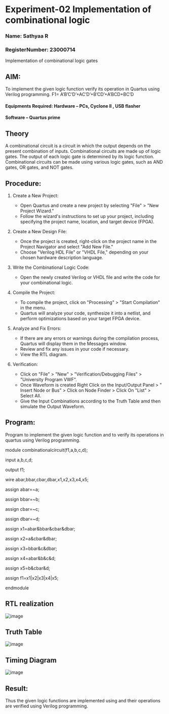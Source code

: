 # Experiment-02 Implementation of combinational logic

### Name: Sathyaa R
### RegisterNumber: 23000714

Implementation of combinational logic gates
 
## AIM:
To implement the given logic function verify its operation in Quartus using Verilog programming.
F1= A’B’C’D’+AC’D’+B’CD’+A’BCD+BC’D

 

 
#### Equipments Required: Hardware – PCs, Cyclone II , USB flasher
#### Software – Quartus prime


## Theory
 A combinational circuit is a circuit in which the output depends on the present combination of inputs. Combinational circuits are made up of logic gates. The output of each logic gate is determined by its logic function. Combinational circuits can be made using various logic gates, such as AND gates, OR gates, and NOT gates.


## Procedure:
1. Create a New Project:
   - Open Quartus and create a new project by selecting "File" > "New Project Wizard."
   - Follow the wizard's instructions to set up your project, including specifying the project name, location, and target device (FPGA).

2. Create a New Design File:
   - Once the project is created, right-click on the project name in the Project Navigator and select "Add New File."
   - Choose "Verilog HDL File" or "VHDL File," depending on your chosen hardware description language.

3. Write the Combinational Logic Code:
   - Open the newly created Verilog or VHDL file and write the code for your combinational logic.
     
4. Compile the Project:
   - To compile the project, click on "Processing" > "Start Compilation" in the menu.
   - Quartus will analyze your code, synthesize it into a netlist, and perform optimizations based on your target FPGA device.

5. Analyze and Fix Errors:
   - If there are any errors or warnings during the compilation process, Quartus will display them in the Messages window.
   - Review and fix any issues in your code if necessary.
   - View the RTL diagram.

6. Verification:
   - Click on "File" > "New" > "Verification/Debugging Files" > "University Program VWF".
   - Once Waveform is created Right Click on the Input/Output Panel > " Insert Node or Bus" > Click on Node Finder > Click On "List" > Select All.
   - Give the Input Combinations according to the Truth Table amd then simulate the Output Waveform.
## Program:

Program to implement the given logic function and to verify its operations in quartus using Verilog programming.

module combinationalcircuit(f1,a,b,c,d);

input a,b,c,d;

output f1;

wire abar,bbar,cbar,dbar,x1,x2,x3,x4,x5;

assign abar=~a;

assign bbar=~b;

assign cbar=~c;

assign dbar=~d;

assign x1=abar&bbar&cbar&dbar;

assign x2=a&cbar&dbar;

assign x3=bbar&c&dbar;

assign x4=abar&b&c&d;

assign x5=b&cbar&d;

assign f1=x1|x2|x3|x4|x5;

endmodule

## RTL realization
![image](https://github.com/Nijeesh-bit/Experiment--02-Implementation-of-combinational-logic-/assets/89188014/1ff8f21c-94cc-4ef9-b0f8-d2d18dfa68d1)

## Truth Table 
![image](https://github.com/Nijeesh-bit/Experiment--02-Implementation-of-combinational-logic-/assets/89188014/db13e505-3f57-4d10-b742-bfd8d44c944f)

## Timing Diagram
![image](https://github.com/Nijeesh-bit/Experiment--02-Implementation-of-combinational-logic-/assets/89188014/02ab5c60-9b8e-4e63-81e2-9e9d818fc869)

## Result:
Thus the given logic functions are implemented using  and their operations are verified using Verilog programming.
